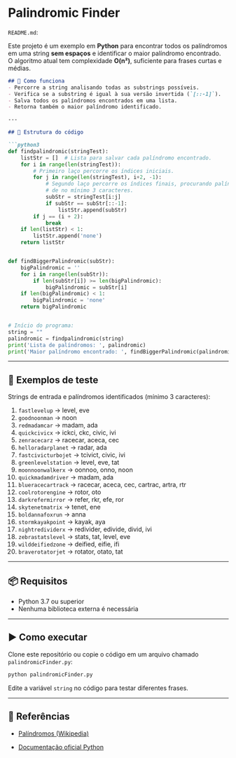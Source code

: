 # Palindromic Finder 
`README.md`:

Este projeto é um exemplo em **Python** para encontrar todos os palíndromos em uma string **sem espaços** e identificar o maior palíndromo encontrado.  
O algoritmo atual tem complexidade **O(n²)**, suficiente para frases curtas e médias.

````markdown
## 🚀 Como funciona
- Percorre a string analisando todas as substrings possíveis.
- Verifica se a substring é igual à sua versão invertida (`[::-1]`).
- Salva todos os palíndromos encontrados em uma lista.
- Retorna também o maior palíndromo identificado.

---

## 📂 Estrutura do código

```python3
def findpalindromic(stringTest):
    listStr = []  # Lista para salvar cada palíndromo encontrado.
    for i in range(len(stringTest)):
        # Primeiro laço percorre os índices iniciais.
        for j in range(len(stringTest), i+2, -1):
            # Segundo laço percorre os índices finais, procurando palíndromos
            # de no mínimo 3 caracteres.
            subStr = stringTest[i:j]
            if subStr == subStr[::-1]:
                listStr.append(subStr)
        if j == (i + 2):
            break
    if len(listStr) < 1:
        listStr.append('none')
    return listStr


def findBiggerPalindromic(subStr):
    bigPalindromic = ''
    for i in range(len(subStr)):
        if len(subStr[i]) >= len(bigPalindromic):
            bigPalindromic = subStr[i]
    if len(bigPalindromic) < 1:
        bigPalindromic = 'none'
    return bigPalindromic


# Início do programa:
string = ""
palindromic = findpalindromic(string)
print('Lista de palíndromos: ', palindromic)
print('Maior palíndromo encontrado: ', findBiggerPalindromic(palindromic))
````

---

## 🧪 Exemplos de teste

Strings de entrada e palíndromos identificados (mínimo 3 caracteres):

1. `fastlevelup` → level, eve
2. `goodnoonman` → noon
3. `redmadamcar` → madam, ada
4. `quickcivicx` → ickci, ckc, civic, ivi
5. `zenracecarz` → racecar, aceca, cec
6. `helloradarplanet` → radar, ada
7. `fastcivicturbojet` → tcivict, civic, ivi
8. `greenlevelstation` → level, eve, tat
9. `moonnoonwalkerx` → oonnoo, onno, noon
10. `quickmadamdriver` → madam, ada
11. `blueracecartrack` → racecar, aceca, cec, cartrac, artra, rtr
12. `coolrotorengine` → rotor, oto
13. `darkrefermirror` → refer, rkr, efe, ror
14. `skytenetmatrix` → tenet, ene
15. `boldannafoxrun` → anna
16. `stormkayakpoint` → kayak, aya
17. `nightredividerx` → redivider, edivide, divid, ivi
18. `zebrastatslevel` → stats, tat, level, eve
19. `wilddeifiedzone` → deified, eifie, ifi
20. `braverotatorjet` → rotator, otato, tat

---

## 📦 Requisitos

* Python 3.7 ou superior
* Nenhuma biblioteca externa é necessária

---

## ▶️ Como executar

Clone este repositório ou copie o código em um arquivo chamado `palindromicFinder.py`:

```bash
python palindromicFinder.py
```

Edite a variável `string` no código para testar diferentes frases.

---

## 📘 Referências

* [Palíndromos (Wikipedia)](https://pt.wikipedia.org/wiki/Pal%C3%ADndromo)

* [Documentação oficial Python](https://docs.python.org/3/)


